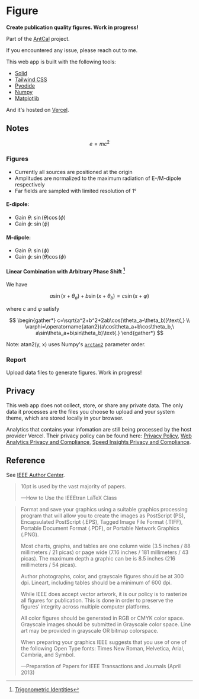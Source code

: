 # Figure

**Create publication quality figures. Work in progress!**

Part of the [AntCal](https://github.com/atlanswer/AntCal) project.

If you encountered any issue, please reach out to me.

This web app is built with the following tools:

- [Solid](https://solidjs.com/)
- [Tailwind CSS](https://tailwindcss.com/)
- [Pyodide](https://pyodide.org/)
- [Numpy](https://numpy.org/)
- [Matplotlib](https://matplotlib.org/)

And it's hosted on [Vercel](https://vercel.com/).

## Notes

$$
e = mc^2
$$

### Figures

- Currently all sources are positioned at the origin
- Amplitudes are normalized to the maximum radiation of E-/M-dipole respectively
- Far fields are sampled with limited resolution of 1°

#### E-dipole:

- Gain $θ$: $\sin(\theta)\cos(\phi)$
- Gain $ϕ$: $\sin(\phi)$

#### M-dipole:

- Gain $θ$: $\sin(\phi)$
- Gain $ϕ$: $\sin(\theta)\cos(\phi)$

#### Linear Combination with Arbitrary Phase Shift [^wikipedia]

We have

$$
a\sin(x+\theta_a)+b\sin(x+\theta_b)=c\sin(x+\varphi)
$$

where $c$ and $\varphi$ satisfy

$$
\begin{gather*}
c=\sqrt{a^2+b^2+2ab\cos(\theta_a-\theta_b)}\text{,} \\
\varphi=\operatorname{atan2}(a\cos\theta_a+b\cos\theta_b,\ a\sin\theta_a+b\sin\theta_b)\text{.}
\end{gather*}
$$

Note: $\operatorname{atan2(y,\ x)}$ uses Numpy's [`arctan2`](https://numpy.org/doc/stable/reference/generated/numpy.arctan2.html) parameter order.

[^wikipedia]: [Trigonometric Identities](https://en.wikipedia.org/wiki/List_of_trigonometric_identities#Arbitrary_phase_shift)

### Report

Upload data files to generate figures. Work in progress!

## Privacy

This web app does not collect, store, or share any
private data. The only data it processes are the
files you choose to upload and your system
theme, which are stored locally in your browser.

Analytics that contains your infomation are still
being processed by the host provider Vercel.
Their privacy policy can be found here:
[Privacy Policy](https://vercel.com/legal/privacy-policy),
[Web Analytics Privacy and Compliance](https://vercel.com/docs/analytics/privacy-policy),
[Speed Insights Privacy and Compliance](https://vercel.com/docs/speed-insights/privacy-policy).

## Reference

See [IEEE Author Center](https://journals.ieeeauthorcenter.ieee.org/).

> 10pt is used by the vast majority of papers.
>
> —How to Use the IEEEtran LaTeX Class

> Format and save your graphics using a suitable
> graphics processing program that will allow
> you to create the images as PostScript (PS),
> Encapsulated PostScript (.EPS),
> Tagged Image File Format (.TIFF),
> Portable Document Format (.PDF),
> or Portable Network Graphics (.PNG).
>
> Most charts, graphs, and tables are one column wide
> (3.5 inches / 88 millimeters / 21 picas)
> or page wide (7.16 inches / 181 millimeters / 43 picas).
> The maximum depth a graphic can be is 8.5 inches
> (216 millimeters / 54 picas).
>
> Author photographs, color, and grayscale figures
> should be at 300 dpi.
> Lineart, including tables should be a minimum
> of 600 dpi.
>
> While IEEE does accept vector artwork,
> it is our policy is to rasterize
> all figures for publication.
> This is done in order to preserve the
> figures’ integrity across multiple computer platforms.
>
> All color figures should be generated in RGB
> or CMYK color space.
> Grayscale images should be submitted in
> Grayscale color space.
> Line art may be provided in grayscale
> OR bitmap colorspace.
>
> When preparing your graphics IEEE suggests
> that you use of one of the
> following Open Type fonts:
> Times New Roman, Helvetica, Arial, Cambria, and Symbol.
>
> —Preparation of Papers for IEEE Transactions and Journals (April 2013)
